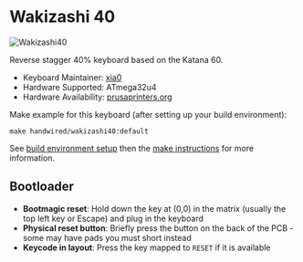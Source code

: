 # Wakizashi 40

![Wakizashi40](https://i.imgur.com/TVTfa0X.jpg)

Reverse stagger 40% keyboard based on the Katana 60.

* Keyboard Maintainer: [xia0](https://github.com/xia0)
* Hardware Supported: ATmega32u4
* Hardware Availability: [prusaprinters.org](https://www.prusaprinters.org/prints/128575-wakizashi-40-keyboard)

Make example for this keyboard (after setting up your build environment):

    make handwired/wakizashi40:default

See [build environment setup](https://docs.qmk.fm/#/getting_started_build_tools) then the [make instructions](https://docs.qmk.fm/#/getting_started_make_guide) for more information.

## Bootloader

* **Bootmagic reset**: Hold down the key at (0,0) in the matrix (usually the top left key or Escape) and plug in the keyboard
* **Physical reset button**: Briefly press the button on the back of the PCB - some may have pads you must short instead
* **Keycode in layout**: Press the key mapped to `RESET` if it is available
